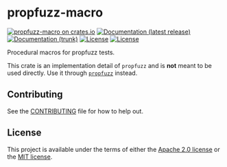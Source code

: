 # propfuzz-macro

[![propfuzz-macro on crates.io](https://img.shields.io/crates/v/propfuzz-macro)](https://crates.io/crates/propfuzz-macro)
[![Documentation (latest release)](https://docs.rs/propfuzz/badge.svg)](https://docs.rs/propfuzz-macro/)
[![Documentation (trunk)](https://img.shields.io/badge/docs-trunk-brightgreen)](https://facebookincubator.github.io/propfuzz/rustdoc/propfuzz_macro/)
[![License](https://img.shields.io/badge/license-Apache-green.svg)](../LICENSE-APACHE)
[![License](https://img.shields.io/badge/license-MIT-green.svg)](../LICENSE-MIT)

Procedural macros for propfuzz tests.

This crate is an implementation detail of `propfuzz` and is **not** meant to be used directly.
Use it through [`propfuzz`](https://crates.io/crates/propfuzz) instead.

## Contributing

See the [CONTRIBUTING](../CONTRIBUTING.md) file for how to help out.

## License

This project is available under the terms of either the [Apache 2.0 license](../LICENSE-APACHE) or the [MIT
license](../LICENSE-MIT).

<!--
README.md is generated from README.tpl by cargo readme. To regenerate:

cargo install cargo-readme
cargo readme > README.md
-->
